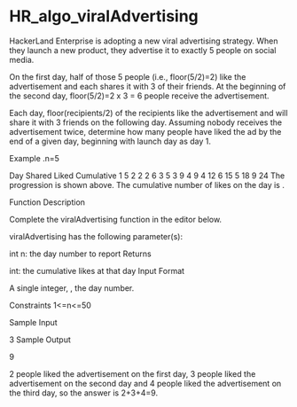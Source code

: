 # HR_algo_viralAdvertising

HackerLand Enterprise is adopting a new viral advertising strategy. When they launch a new product, they advertise it to exactly 5 people on social media.

On the first day, half of those 5 people (i.e., floor(5/2)=2) like the advertisement and each shares it with 3 of their friends. At the beginning of the second day, floor(5/2)=2 x 3 = 6 people receive the advertisement.

Each day, floor(recipients/2) of the recipients like the advertisement and will share it with 3 friends on the following day. Assuming nobody receives the advertisement twice, determine how many people have liked the ad by the end of a given day, beginning with launch day as day 1.

Example
.n=5

Day Shared Liked Cumulative
1      5     2       2
2      6     3       5
3      9     4       9
4     12     6      15
5     18     9      24
The progression is shown above. The cumulative number of likes on the  day is .

Function Description

Complete the viralAdvertising function in the editor below.

viralAdvertising has the following parameter(s):

int n: the day number to report
Returns

int: the cumulative likes at that day
Input Format

A single integer, , the day number.

Constraints
1<=n<=50

Sample Input

3
Sample Output

9


2 people liked the advertisement on the first day, 3 people liked the advertisement on the second day and 4 people liked the advertisement on the third day, so the answer is 2+3+4=9.
